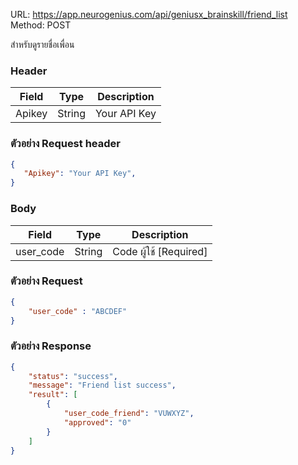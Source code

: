 URL: https://app.neurogenius.com/api/geniusx_brainskill/friend_list <br>
Method: POST <br>

สำหรับดูรายชื่อเพื่อน

### Header
| Field         | Type          | Description  |
| ------------- |---------------| -------------|
| Apikey        | String        | Your API Key |

### ตัวอย่าง Request header
```json
{
   "Apikey": "Your API Key",
}
```


### Body
| Field                 | Type          | Description             |
| -------------         |---------------| ------------------------|
| user_code             | String        | Code ผู้ใช้ [Required] |


### ตัวอย่าง Request
```json
{
    "user_code" : "ABCDEF"
}
```

### ตัวอย่าง Response
```json
{
    "status": "success",
    "message": "Friend list success",
    "result": [
        {
            "user_code_friend": "VUWXYZ",
            "approved": "0"
        }
    ]
}
```
